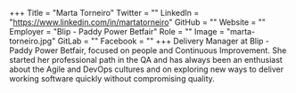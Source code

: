 +++
Title = "Marta Torneiro"
Twitter = ""
LinkedIn = "https://www.linkedin.com/in/martatorneiro"
GitHub = ""
Website = ""
Employer = "Blip - Paddy Power Betfair"
Role = ""
Image = "marta-torneiro.jpg"
GitLab = ""
Facebook = ""
+++
Delivery Manager at Blip - Paddy Power Betfair, focused on people and Continuous Improvement. She started her professional path in the QA and has always been an enthusiast about the Agile and DevOps cultures and on exploring new ways to deliver working software quickly without compromising quality.